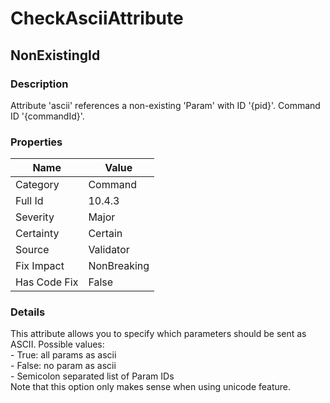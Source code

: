 ﻿---  
uid: Validator_10_4_3  
---

# CheckAsciiAttribute

## NonExistingId

### Description

Attribute 'ascii' references a non\-existing 'Param' with ID '{pid}'. Command ID '{commandId}'.

### Properties

| Name         | Value       |
| ------------ | ----------- |
| Category     | Command     |
| Full Id      | 10.4.3      |
| Severity     | Major       |
| Certainty    | Certain     |
| Source       | Validator   |
| Fix Impact   | NonBreaking |
| Has Code Fix | False       |

### Details

This attribute allows you to specify which parameters should be sent as ASCII. Possible values:  
 \- True: all params as ascii  
 \- False: no param as ascii  
 \- Semicolon separated list of Param IDs  
Note that this option only makes sense when using unicode feature.
